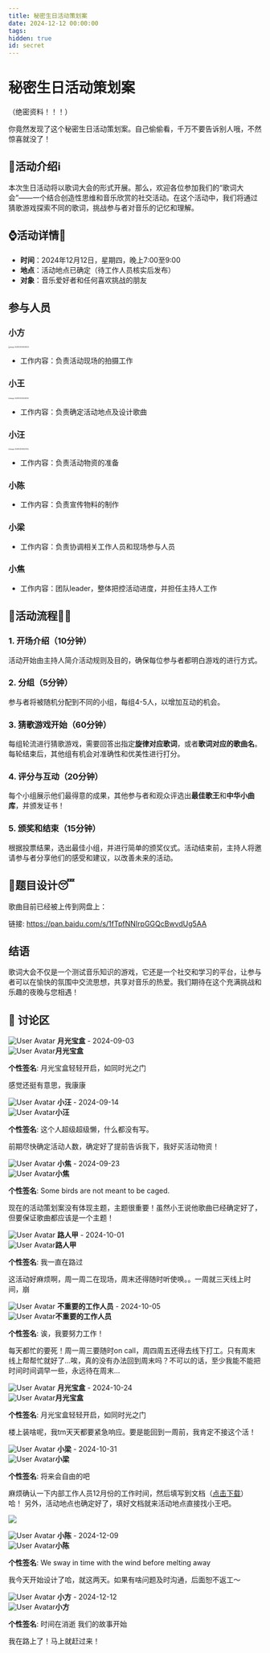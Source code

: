 ```yaml
---
title: 秘密生日活动策划案
date: 2024-12-12 00:00:00
tags:
hidden: true
id: secret
---
```


# 秘密生日活动策划案

（绝密资料！！！）

你竟然发现了这个秘密生日活动策划案。自己偷偷看，千万不要告诉别人哦，不然惊喜就没了！

## 🎡活动介绍ℹ️

本次生日活动将以歌词大会的形式开展。那么，欢迎各位参加我们的“歌词大会”——一个结合创造性思维和音乐欣赏的社交活动。在这个活动中，我们将通过猜歌游戏探索不同的歌词，挑战参与者对音乐的记忆和理解。

## ⌚️活动详情🔎

- **时间**：2024年12月12日，星期四，晚上7:00至9:00
- **地点**：活动地点已确定（待工作人员核实后发布）
- **对象**：音乐爱好者和任何喜欢挑战的朋友

## 参与人员




### 小方

<img src="https://upic-1301780692.cos.ap-shanghai.myqcloud.com/xiaofang-20241101-184007.png" alt="image-20241021204435020" style="zoom:20%;" />

- 工作内容：负责活动现场的拍摄工作

### 小王

<img src="https://upic-1301780692.cos.ap-shanghai.myqcloud.com/xiaowang2-20241101-184119.png" alt="image-20241021202046742" style="zoom: 20%;" />

- 工作内容：负责确定活动地点及设计歌曲

### 小汪

<img src="https://upic-1301780692.cos.ap-shanghai.myqcloud.com/xiaowang-20241101-184224.png" alt="image-20241021204323752" style="zoom:20%;" />

- 工作内容：负责活动物资的准备

### 小陈

- 工作内容：负责宣传物料的制作

### 小梁

- 工作内容：负责协调相关工作人员和现场参与人员

### 小焦

- 工作内容：团队leader，整体把控活动进度，并担任主持人工作

## 🎵活动流程🧑‍💻

### 1. 开场介绍（10分钟）
活动开始由主持人简介活动规则及目的，确保每位参与者都明白游戏的进行方式。

### 2. 分组（5分钟）
参与者将被随机分配到不同的小组，每组4-5人，以增加互动的机会。

### 3. 猜歌游戏开始（60分钟）
每组轮流进行猜歌游戏，需要回答出指定<b>旋律对应歌词</b>，或者<b>歌词对应的歌曲名</b>。每轮结束后，其他组有机会对准确性和优美性进行打分。

### 4. 评分与互动（20分钟）
每个小组展示他们最得意的成果，其他参与者和观众评选出<b>最佳歌王</b>和<b>中华小曲库</b>，并颁发证书！

### 5. 颁奖和结束（15分钟）
根据投票结果，选出最佳小组，并进行简单的颁奖仪式。活动结束前，主持人将邀请参与者分享他们的感受和建议，以改善未来的活动。

## 👀题目设计😴



歌曲目前已经被上传到网盘上：

链接: https://pan.baidu.com/s/1fTpfNNIrpGGQcBwvdUg5AA




## 结语

歌词大会不仅是一个测试音乐知识的游戏，它还是一个社交和学习的平台，让参与者可以在愉快的氛围中交流思想，共享对音乐的热爱。我们期待在这个充满挑战和乐趣的夜晚与您相遇！



<div class="comments-container">
    <h2>💬 讨论区</h2>
     <div class="comment" data-date="2024-09-03">
        <div class="comment-header">
            <img src="https://upic-1301780692.cos.ap-shanghai.myqcloud.com/image-20241024134043401-20241024-134043.png" alt="User Avatar" class="comment-avatar">
            <strong>月光宝盒</strong> - <span>2024-09-03</span>
            <div class="popover">
                <div class="popover-content">
                    <img src="https://upic-1301780692.cos.ap-shanghai.myqcloud.com/image-20241024134043401-20241024-134043.png" alt="User Avatar" class="comment-avatar"><strong>月光宝盒</strong>
                    <span class="status-indicator yueguang"></span>
                    <p><b>个性签名</b>: 月光宝盒轻轻开启，如同时光之门</p>
                </div>
            </div>
        </div>
        <div class="comment-body">
            <p>感觉还挺有意思，我康康</p>
        </div>
    </div>
    <div class="comment" data-date="2024-09-14">
        <div class="comment-header">
            <img src="https://upic-1301780692.cos.ap-shanghai.myqcloud.com/image-20241024001536075-20241024-001536.png" alt="User Avatar" class="comment-avatar">
            <strong>小汪</strong> - <span>2024-09-14</span>
            <div class="popover">
                <div class="popover-content">
                    <img src="https://upic-1301780692.cos.ap-shanghai.myqcloud.com/image-20241024001536075-20241024-001536.png" alt="User Avatar" class="comment-avatar"><strong>小汪</strong>
                    <span class="status-indicator xiaowang"></span>
                    <p><b>个性签名</b>: 这个人超级超级懒，什么都没有写。</p>
                </div>
            </div>
        </div>
        <div class="comment-body">
            <p>前期尽快确定活动人数，确定好了提前告诉我下，我好买活动物资！</p>
        </div>
    </div>
    <div class="comment" data-date="2024-09-23">
        <div class="comment-header">
            <img src="https://upic-1301780692.cos.ap-shanghai.myqcloud.com/image-20241024000651060-20241024-000652.png" alt="User Avatar" class="comment-avatar">
            <strong>小焦</strong> - <span>2024-09-23</span>
            <div class="popover">
                <div class="popover-content">
                    <img src="https://upic-1301780692.cos.ap-shanghai.myqcloud.com/image-20241024000651060-20241024-000652.png" alt="User Avatar" class="comment-avatar"><strong>小焦</strong>
                    <span class="status-indicator xiaojiao"></span>
                    <p><b>个性签名</b>: Some birds are not meant to be caged.</p>
                </div>
            </div>
        </div>
        <div class="comment-body">
            <p>现在的活动策划案没有体现主题，主题很重要！虽然小王说他歌曲已经确定好了，但要保证歌曲都应该是一个主题！</p>
        </div>
    </div>
    <div class="comment img-dark-mode" data-date="2024-10-01">
        <div class="comment-header">
            <img src="https://upic-1301780692.cos.ap-shanghai.myqcloud.com/image-20241024133635996-20241024-133636.png" alt="User Avatar" class="comment-avatar">
            <strong>路人甲</strong> - <span>2024-10-01</span>
            <div class="popover">
                <div class="popover-content">
                    <img src="https://upic-1301780692.cos.ap-shanghai.myqcloud.com/image-20241024133635996-20241024-133636.png" alt="User Avatar" class="comment-avatar"><strong>路人甲</strong>
                    <span class="status-indicator lurenjia"></span>
                    <p><b>个性签名</b>: 我一直在路过</p>
                </div>
            </div>
        </div>
        <div class="comment-body">
            <p>这活动好麻烦啊，周一周二在现场，周末还得随时听使唤。。一周就三天线上时间，崩</p>
        </div>
    </div>
    <div class="comment img-dark-mode" data-date="2024-10-05">
        <div class="comment-header">
            <img src="https://upic-1301780692.cos.ap-shanghai.myqcloud.com/image-20241024125746655-20241024-125746.png" alt="User Avatar" class="comment-avatar">
            <strong>不重要的工作人员</strong> - <span>2024-10-05</span>
            <div class="popover">
                <div class="popover-content">
                    <img src="https://upic-1301780692.cos.ap-shanghai.myqcloud.com/image-20241024125746655-20241024-125746.png" alt="User Avatar" class="comment-avatar"><strong>不重要的工作人员</strong>
                    <span class="status-indicator rene"></span>
                    <p><b>个性签名</b>: 诶，我要努力工作！</p>
                </div>
            </div>
        </div>
        <div class="comment-body">
            <p>每天都忙的要死！周一周三要随时on call，周四周五还得去线下打工。只有周末线上帮帮忙就好了...唉，真的没有办法回到周末吗？不可以的话，至少我能不能把时间时间调早一些，永远待在周末...</p>
        </div>
    </div>
    <div class="comment img-dark-mode" data-date="2024-10-24">
        <div class="comment-header">
            <img src="https://upic-1301780692.cos.ap-shanghai.myqcloud.com/image-20241024134043401-20241024-134043.png" alt="User Avatar" class="comment-avatar">
            <strong>月光宝盒</strong> - <span>2024-10-24</span>
            <div class="popover">
                <div class="popover-content">
                    <img src="https://upic-1301780692.cos.ap-shanghai.myqcloud.com/image-20241024134043401-20241024-134043.png" alt="User Avatar" class="comment-avatar"><strong>月光宝盒</strong>
                    <span class="status-indicator yueguang"></span>
                    <p><b>个性签名</b>: 月光宝盒轻轻开启，如同时光之门</p>
                </div>
            </div>
        </div>
        <div class="comment-body">
            <p>楼上装啥呢，我tm天天都要紧急响应。要是能回到一周前，我肯定不接这个活！</p>
        </div>
    </div>
     <div class="comment img-dark-mode" data-date="2024-10-31">
        <div class="comment-header">
            <img src="https://upic-1301780692.cos.ap-shanghai.myqcloud.com/image-20241024001824643-20241024-001824.png" alt="User Avatar" class="comment-avatar">
            <strong>小梁</strong> - <span>2024-10-31</span>
            <div class="popover">
                <div class="popover-content">
                    <img src="https://upic-1301780692.cos.ap-shanghai.myqcloud.com/image-20241024001824643-20241024-001824.png" alt="User Avatar" class="comment-avatar"><strong>小梁</strong>
                    <span class="status-indicator xiaoliang"></span>
                    <p><b>个性签名</b>: 将来会自由的吧</p>
                </div>
            </div>
        </div>
        <div class="comment-body">
            <p>麻烦确认一下内部工作人员12月份的工作时间，然后填写到文档（<a href="/files/生日策划-工作日志.xlsx">点击下载</a>）哈！
    另外，活动地点也确定好了，填好文档就来活动地点直接找小王吧。</p>
            <p><img src="https://upic-1301780692.cos.ap-shanghai.myqcloud.com/image-20241024133217227-20241024-133217.png"></p>
        </div>
    </div>
        <div class="comment" data-date="2024-12-09">
            <div class="comment-header">
                <img src="https://upic-1301780692.cos.ap-shanghai.myqcloud.com/image-20241024001651941-20241024-001652.png" alt="User Avatar" class="comment-avatar">
                <strong>小陈</strong> - <span>2024-12-09</span>
                <div class="popover">
                    <div class="popover-content">
                        <img src="https://upic-1301780692.cos.ap-shanghai.myqcloud.com/image-20241024001651941-20241024-001652.png" alt="User Avatar" class="comment-avatar"><strong>小陈</strong>
                        <span class="status-indicator xiaochen"></span>
                        <p><b>个性签名</b>: We sway in time with the wind before melting away</p>
                    </div>
                </div>
            </div>
            <div class="comment-body">
                <p>我今天开始设计了哈，就这两天。如果有啥问题及时沟通，后面恕不返工～</p>
            </div>
        </div>
        <div class="comment" data-date="2024-12-12">
            <div class="comment-header">
                <img src="https://upic-1301780692.cos.ap-shanghai.myqcloud.com/image-20241024115354321-20241024-115355.png" alt="User Avatar" class="comment-avatar">
                <strong>小方</strong> - <span>2024-12-12</span>
                <div class="popover">
                    <div class="popover-content">
                        <img src="https://upic-1301780692.cos.ap-shanghai.myqcloud.com/image-20241024115354321-20241024-115355.png" alt="User Avatar" class="comment-avatar"><strong>小方</strong>
                        <span class="status-indicator xiaofang"></span>
                        <p><b>个性签名</b>: 时间在消逝 我们的故事开始</p>
                    </div>
                </div>
            </div>
            <div class="comment-body">
                <p>我在路上了！马上就赶过来！</p>
            </div>
        </div>
   
</div>






